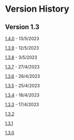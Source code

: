 # Version History

## Version 1.3

[1.4.0](1-4-0.md) - 13/5/2023

[1.3.9](1-3-9.md) - 12/5/2023

[1.3.8](1-3-8.md) - 3/5/2023

[1.3.7](1-3-7.md) - 27/4/2023

[1.3.6](1-3-6.md) - 26/4/2023

[1.3.5](1-3-5.md) - 25/4/2023

[1.3.4](1-3-4.md) - 18/4/2023

[1.3.3](1-3-3.md) - 17/4/2023

[1.3.2](1-3-2.md)

[1.3.1](1-3-1.md)

[1.3.0](1-3-0.md)
